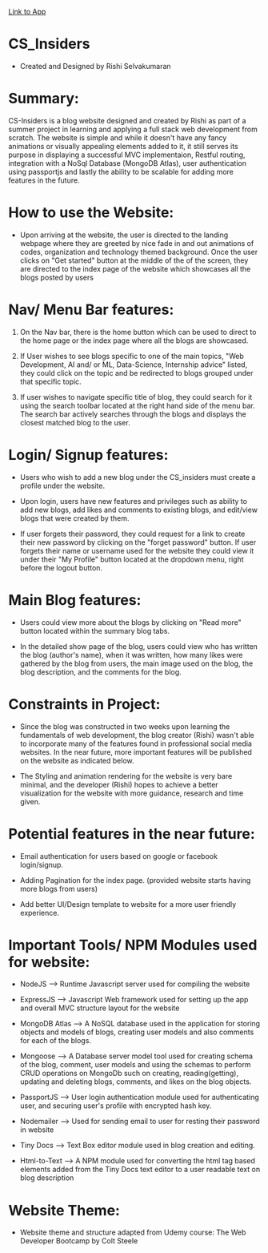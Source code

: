 [Link to App](https://cs-insiders.herokuapp.com/)
# CS_Insiders

* Created and Designed by Rishi Selvakumaran

# Summary:

CS-Insiders is a blog website designed and created by Rishi as part of a summer project in learning and applying a full stack web development from scratch.
The website is simple and while it doesn't have any fancy animations or visually appealing elements added to it, it still serves its purpose in displaying a successful MVC implementaion, Restful routing, integration with a NoSql Database (MongoDB Atlas), user authentication using passportjs and lastly the ability to be scalable for adding more features in the future. 

# How to use the Website:

- Upon arriving at the website, the user is directed to the landing webpage where they are greeted by nice fade in and out animations of codes, organization and technology themed background. Once the user clicks on "Get started" button at the middle of the of the screen, they are directed to the index page of the website which showcases all the blogs posted by users

# Nav/ Menu Bar features:

1. On the Nav bar, there is the home button which can be used to direct to the home page or the index page where all the blogs are showcased. 

2. If User wishes to see blogs specific to one of the main topics, "Web Development, AI and/ or ML, Data-Science, Internship advice" listed, they could click on the topic and be redirected to blogs grouped under that specific topic.

3. If user wishes to navigate specific title of blog, they could search for it using the search toolbar located at the right hand side of the menu bar. The search bar actively searches through the blogs and displays the closest matched blog to the user.

# Login/ Signup features:

- Users who wish to add a new blog under the CS_insiders must create a profile under the website.

- Upon login, users have new features and privileges such as ability to add new blogs, add likes and comments to existing blogs, and edit/view blogs that were created by them. 

- If user forgets their password, they could request for a link to create their new password by clicking on the "forget password" button. If user forgets their name or username used for the website they could view it under their "My Profile" button located at the dropdown menu, right before the logout button.

# Main Blog features:

- Users could view more about the blogs by clicking on "Read more" button located within the summary blog tabs. 

- In the detailed show page of the blog, users could view who has written the blog (author's name), when it was written, how many likes were gathered by the blog from users, the main image used on the blog, the blog description, and the comments for the blog. 



# Constraints in Project:

- Since the blog was constructed in two weeks upon learning the fundamentals of web development, the blog creator (Rishi) wasn't able to incorporate many of the features found in professional social media websites. In the near future, more important features will be published on the website as indicated below.

- The Styling and animation rendering for the website is very bare minimal, and the developer (Rishi) hopes to achieve a better visualization for the website with more guidance, research and time given.


# Potential features in the near future:

- Email authentication for users based on google or facebook login/signup.

- Adding Pagination for the index page. (provided website starts having more blogs from users)

- Add better UI/Design template to website for a more user friendly experience.


# Important Tools/ NPM Modules used for website:

- NodeJS --> Runtime Javascript server used for compiling the website

- ExpressJS --> Javascript Web framework used for setting up the app and overall MVC structure layout for the website

- MongoDB Atlas --> A NoSQL database used in the application for storing objects and models of blogs, creating user models and also comments for each of the blogs.

- Mongoose --> A Database server model tool used for creating schema of the blog, comment, user models and using the schemas to perform CRUD operations on MongoDb such on creating, reading(getting), updating and deleting blogs, comments, and likes on the blog objects.

- PassportJS --> User login authentication module used for authenticating user, and securing user's profile with encrypted hash key.

- Nodemailer --> Used for sending email to user for resting their password in website

- Tiny Docs --> Text Box editor module used in blog creation and editing. 

- Html-to-Text --> A NPM module used for converting the html tag based elements added from the Tiny Docs text editor to a user readable text on blog description

# Website Theme:
* Website theme and structure adapted from Udemy course: The Web Developer Bootcamp by Colt Steele
